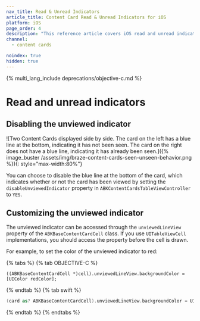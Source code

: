```yaml
---
nav_title: Read & Unread Indicators
article_title: Content Card Read & Unread Indicators for iOS
platform: iOS
page_order: 4
description: "This reference article covers iOS read and unread indicators and how to implement them in your Content Cards."
channel:
  - content cards

noindex: true
hidden: true
---
```


{% multi_lang_include deprecations/objective-c.md %}

# Read and unread indicators

## Disabling the unviewed indicator

![Two Content Cards displayed side by side. The card on the left has a blue line at the bottom, indicating it has not been seen. The card on the right does not have a blue line, indicating it has already been seen.]({% image_buster /assets/img/braze-content-cards-seen-unseen-behavior.png %}){: style="max-width:80%"}

You can choose to disable the blue line at the bottom of the card, which indicates whether or not the card has been viewed by setting the `disableUnviewedIndicator` property in `ABKContentCardsTableViewController` to `YES`.

## Customizing the unviewed indicator

The unviewed indicator can be accessed through the `unviewedLineView` property of the `ABKBaseContentCardCell` class. If you use `UITableViewCell` implementations, you should access the property before the cell is drawn.

For example, to set the color of the unviewed indicator to red:

{% tabs %}
{% tab OBJECTIVE-C %}

```objc
((ABKBaseContentCardCell *)cell).unviewedLineView.backgroundColor = [UIColor redColor];
```

{% endtab %}
{% tab swift %}

```swift
(card as? ABKBaseContentCardCell).unviewedLineView.backgroundColor = UIColor.red
```

{% endtab %}
{% endtabs %}
